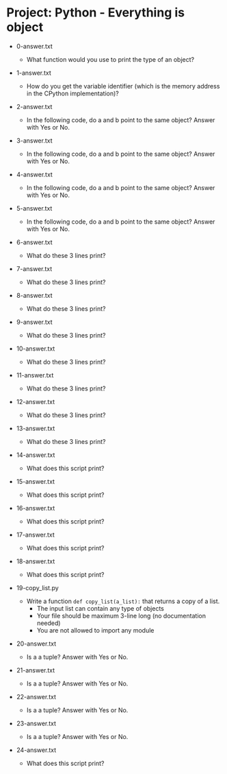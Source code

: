 # Project: Python - Everything is object

*   0-answer.txt
    - What function would you use to print the type of an object?

*   1-answer.txt
    - How do you get the variable identifier (which is the memory address in the CPython implementation)?

*   2-answer.txt
    - In the following code, do a and b point to the same object? Answer with Yes or No.

*   3-answer.txt
    - In the following code, do a and b point to the same object? Answer with Yes or No.

*   4-answer.txt
    - In the following code, do a and b point to the same object? Answer with Yes or No.

*   5-answer.txt
    - In the following code, do a and b point to the same object? Answer with Yes or No.

*   6-answer.txt
    - What do these 3 lines print?

*   7-answer.txt
    - What do these 3 lines print?

*   8-answer.txt
    - What do these 3 lines print?

*   9-answer.txt
    - What do these 3 lines print?

*   10-answer.txt
    - What do these 3 lines print?

*   11-answer.txt
    - What do these 3 lines print?

*   12-answer.txt
    - What do these 3 lines print?

*   13-answer.txt
    - What do these 3 lines print?

*   14-answer.txt
    - What does this script print?

*   15-answer.txt
    - What does this script print?

*   16-answer.txt
    - What does this script print?

*   17-answer.txt
    - What does this script print?

*   18-answer.txt
    - What does this script print?

*   19-copy_list.py
    - Write a function `def copy_list(a_list):` that returns a copy of a list.
      - The input list can contain any type of objects
      - Your file should be maximum 3-line long (no documentation needed)
      - You are not allowed to import any module

*   20-answer.txt
    - Is a a tuple? Answer with Yes or No.

*   21-answer.txt
    - Is a a tuple? Answer with Yes or No.

*   22-answer.txt
    - Is a a tuple? Answer with Yes or No.

*   23-answer.txt
    - Is a a tuple? Answer with Yes or No.

*   24-answer.txt
    - What does this script print?
